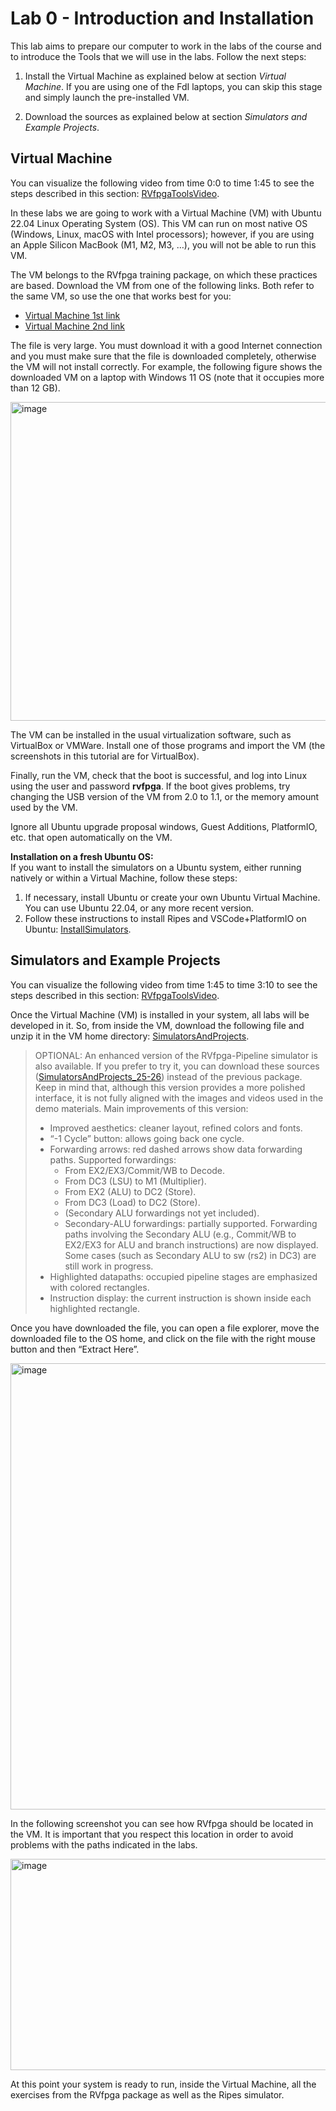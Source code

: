 # Lab 0 - Introduction and Installation
This lab aims to prepare our computer to work in the labs of the course and to introduce the Tools that we will use in the labs. Follow the next steps:

1. Install the Virtual Machine as explained below at section *Virtual Machine*. If you are using one of the FdI laptops, you can skip this stage and simply launch the pre-installed VM.

2. Download the sources as explained below at section *Simulators and Example Projects*.


## Virtual Machine
You can visualize the following video from time 0:0 to time 1:45 to see the steps described in this section: [RVfpgaToolsVideo](https://www.youtube.com/watch?v=Z8QcQRW7F4s).

In these labs we are going to work with a Virtual Machine (VM) with Ubuntu 22.04 Linux Operating System (OS). This VM can run on most native OS (Windows, Linux, macOS with Intel processors); however, if you are using an Apple Silicon MacBook (M1, M2, M3, …), you will not be able to run this VM. 

<!--In that case, follow the alternative instructions provided at the end of this section.-->

The VM belongs to the RVfpga training package, on which these practices are based. Download the VM from one of the following links. Both refer to the same VM, so use the one that works best for you: 
+ [Virtual Machine 1st link](https://drive.google.com/file/d/1KFnJYq6krB7vYt_AqTB_zTYVmxfATwJF/view)
+ [Virtual Machine 2nd link](https://pvr-sdk-live.s3.amazonaws.com/iup/ubuntu-22-RVfpga.ova)

The file is very large. You must download it with a good Internet connection and you must make sure that the file is downloaded completely, otherwise the VM will not install correctly. 
For example, the following figure shows the downloaded VM on a laptop with Windows 11 OS (note that it occupies more than 12 GB).

<img width="1421" height="510" alt="image" src="https://github.com/user-attachments/assets/3e2e5eea-0eb5-4c78-b577-e00844b8cc20" />


The VM can be installed in the usual virtualization software, such as VirtualBox or VMWare. Install one of those programs and import the VM (the screenshots in this tutorial are for VirtualBox).

Finally, run the VM, check that the boot is successful, and log into Linux using the user and password **rvfpga**. If the boot gives problems, try changing the USB version of the VM from 2.0 to 1.1, or the memory amount used by the VM.

Ignore all Ubuntu upgrade proposal windows, Guest Additions, PlatformIO, etc. that open automatically on the VM.

**Installation on a fresh Ubuntu OS:**  
If you want to install the simulators on a Ubuntu system, either running natively or within a Virtual Machine, follow these steps:

1. If necessary, install Ubuntu or create your own Ubuntu Virtual Machine. You can use Ubuntu 22.04, or any more recent version.  
2. Follow these instructions to install Ripes and VSCode+PlatformIO on Ubuntu: [InstallSimulators](https://drive.google.com/file/d/1id4hHDzWmkNvIn-cREG98Ug8tBQSrgLR/view?usp=sharing).


## Simulators and Example Projects
You can visualize the following video from time 1:45 to time 3:10 to see the steps described in this section: [RVfpgaToolsVideo](https://youtu.be/Z8QcQRW7F4s?si=-LpPqGG2L8ovLKRd&t=104).

Once the Virtual Machine (VM) is installed in your system, all labs will be developed in it. So, from inside the VM, download the following file and unzip it in the VM home directory: [SimulatorsAndProjects](https://drive.google.com/file/d/1hbCSFmjIoGmXq4r5G12_AMUKezHXA6A-/view?usp=sharing).

> OPTIONAL: An enhanced version of the RVfpga-Pipeline simulator is also available. If you prefer to try it, you can download these sources ([SimulatorsAndProjects_25-26](https://drive.google.com/file/d/1CctkpRvmTS4PsdsKVPTHpT6g6qnUm3WH/view?usp=sharing)) instead of the previous package. Keep in mind that, although this version provides a more polished interface, it is not fully aligned with the images and videos used in the demo materials. Main improvements of this version:  
>  
> - Improved aesthetics: cleaner layout, refined colors and fonts.  
> - “-1 Cycle” button: allows going back one cycle.  
> - Forwarding arrows: red dashed arrows show data forwarding paths. Supported forwardings:  
>   - From EX2/EX3/Commit/WB to Decode.  
>   - From DC3 (LSU) to M1 (Multiplier).  
>   - From EX2 (ALU) to DC2 (Store).  
>   - From DC3 (Load) to DC2 (Store).  
>   - (Secondary ALU forwardings not yet included).
>   - Secondary-ALU forwardings: partially supported. Forwarding paths involving the Secondary ALU (e.g., Commit/WB to EX2/EX3 for ALU and branch instructions) are now displayed.
Some cases (such as Secondary ALU to sw (rs2) in DC3) are still work in progress.
> - Highlighted datapaths: occupied pipeline stages are emphasized with colored rectangles.  
> - Instruction display: the current instruction is shown inside each highlighted rectangle.  

Once you have downloaded the file, you can open a file explorer, move the downloaded file to the OS home, and click on the file with the right mouse button and then “Extract Here”.

<img width="1120" height="714" alt="image" src="https://github.com/user-attachments/assets/965a2a25-f6ff-4620-a84e-754d43403a29" />

In the following screenshot you can see how RVfpga should be located in the VM. It is important that you respect this location in order to avoid problems with the paths indicated in the labs.

<img width="949" height="338" alt="image" src="https://github.com/user-attachments/assets/3afdcf73-84e1-48d7-8b62-1cfd069c4b85" />

At this point your system is ready to run, inside the Virtual Machine, all the exercises from the RVfpga package as well as the Ripes simulator.
